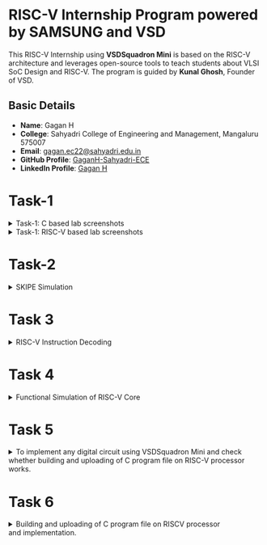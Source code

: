 # RISC-V Internship Program powered by SAMSUNG and VSD

This RISC-V Internship using **VSDSquadron Mini** is based on the RISC-V architecture and leverages open-source tools to teach students about VLSI SoC Design and RISC-V. The program is guided by **Kunal Ghosh**, Founder of VSD.

## Basic Details

- **Name**: Gagan H  
- **College**: Sahyadri College of Engineering and Management, Mangaluru 575007  
- **Email**: [gagan.ec22@sahyadri.edu.in](gagan.ec22@sahyadri.edu.in)  
- **GitHub Profile**: [GaganH-Sahyadri-ECE](https://github.com/GaganH-Sahyadri-ECE)  
- **LinkedIn Profile**: [Gagan H](https://www.linkedin.com/in/gagan-h-ba69a9328?utm_source=share&utm_campaign=share_via&utm_content=profile&utm_medium=android_app)  
# Task-1

<details>
<summary>Task-1: C based lab screenshots</summary>

Here are the screenshots for the C-based lab:

![C-Based Lab Screenshot 1](./TASK-1/c-lab-1.png)  
![C-Based Lab Screenshot 2](./TASK-1/c-lab-2.png)  
![C-Based Lab Screenshot 3](./TASK-1/c-lab-3.png)  

</details>

<details>
<summary>Task-1: RISC-V based lab screenshots</summary>

Here are the screenshots for the RISC-V based lab:

![RISC-V Based Lab Screenshot 1](./TASK-1/riscv-lab-1.png)  
![RISC-V Based Lab Screenshot 2](./TASK-1/riscv-lab-2.png)  
![RISC-V Based Lab Screenshot 3](./TASK-1/riscv-lab-3.png)  

</details>

# Task-2
<details>
<summary>SKIPE Simulation</summary>

Here are the screenshots for the SKIPE Simulation:

![SKIPE Simulation Screenshot 1](./TASK-2/skipe-sim-1.png)  
![SKIPE Simulation Screenshot 2](./TASK-2/skipe-sim-2.png)  

</details>

# Task 3
<details>
 <summary> RISC-V Instruction Decoding</summary>

Task 3 for the RISC-V Internship program, focusing on decoding RISC-V instructions. The task includes analyzing `riscv-objdump` output, identifying 15 unique instructions, and documenting their 32-bit binary instruction formats based on their respective types (R, I, S, B, U, and J).

---

## Task Objectives

1. **Understand RISC-V Instruction Types**  
   Review the RISC-V software documentation to study the following instruction formats:
   - **R-Type:** Register-register operations (e.g., ADD, SUB).
   - **I-Type:** Immediate operations (e.g., LW, JALR).
   - **S-Type:** Store instructions (e.g., SW).
   - **B-Type:** Branch instructions (e.g., BEQ, BNE).
   - **U-Type:** Upper immediate operations (e.g., LUI, AUIPC).
   - **J-Type:** Jump instructions (e.g., JAL).

2. **Identify Unique Instructions**  
   From the `riscv-objdump` output of application code, identify **15 unique instructions**.

3. **Decode Instructions**  
   For each of the identified instructions, determine the **32-bit binary instruction code** in their specific format.

---

## RISC-V Instruction Types

### 1. R-Type Format
R-type instructions perform operations between registers.
Example: `ADD` (x1 = x2 + x3)

### 2. I-Type Format
I-type instructions involve immediate values.
Example: `LW` (x4 = MEM[x5 + imm])

### 3. S-Type Format
S-type instructions are used for memory store operations.
Example: `SW` (MEM[x5 + imm] = x4)

### 4. B-Type Format
B-type instructions perform conditional branches.
Example: `BEQ` (if x6 == x7, branch to offset)

### 5. U-Type Format
U-type instructions load or modify upper immediate values.
Example: `LUI` (x1 = imm << 12)

### 6. J-Type Format
J-type instructions are used for jumps.
Example: `JAL` (x1 = PC + 4, PC = PC + offset)

---

## Instruction Decoding Table

The following table provides the 15 unique instructions, their types, and their 32-bit binary representations:

| **Instruction** | **Type**   | **Binary Pattern**               | **Explanation**                                   |
|------------------|------------|-----------------------------------|---------------------------------------------------|
| ADD              | R-Type     | `0000000 00010 00011 000 00100 0110011` | Adds values in registers x2 and x3, stores in x4. |
| SUB              | R-Type     | `0100000 00010 00011 000 00100 0110011` | Subtracts x3 from x2, stores in x4.              |
| LW               | I-Type     | `0000000 00010 00100 010 00001 0000011` | Loads a word from memory address into x1.         |
| SW               | S-Type     | `0000000 00101 00100 010 00001 0100011` | Stores word from x1 to memory at x5 + offset.    |
| BEQ              | B-Type     | `0000000 00110 00111 000 01000 1100011` | Branches if x6 equals x7.                        |
| BNE              | B-Type     | `0000000 00110 00111 001 01000 1100011` | Branches if x6 does not equal x7.               |
| JAL              | J-Type     | `0000000 00000 00101 000 00010 1101111` | Jumps to label, stores return address in x5.     |
| JALR             | I-Type     | `0000000 00001 00100 000 00000 1100111` | Jumps to address in x4 + imm, stores PC+4 in x1. |
| LUI              | U-Type     | `0000000 00000 00100 000 00000 0110111` | Loads upper immediate value to x4.              |
| AUIPC            | U-Type     | `0000000 00000 00100 000 00000 0010111` | Adds upper immediate value to PC, stores in x4. |
| NOP              | I-Type     | `0000000 00000 00000 000 00000 0000001` | No operation.                                    |
| AND              | R-Type     | `0000000 00010 00011 111 00100 0110011` | Logical AND of x2 and x3, result in x4.          |
| OR               | R-Type     | `0000000 00010 00011 110 00100 0110011` | Logical OR of x2 and x3, result in x4.           |
| XOR              | R-Type     | `0000000 00010 00011 100 00100 0110011` | Logical XOR of x2 and x3, result in x4.          |
| SLT              | R-Type     | `0000000 00010 00011 010 00100 0110011` | Sets x4 to 1 if x2 < x3.                         |

---

## Conclusion

In Task 3 of the RISC-V Internship program, the focus was on understanding and decoding various RISC-V instruction formats (R, I, S, B, U, and J). By analyzing the `riscv-objdump` output, we identified 15 unique instructions and provided their corresponding 32-bit binary representations. This task enhanced our understanding of RISC-V instruction formats and how they are encoded in machine language, helping in building a strong foundation for low-level programming and system design.

---
Here are the screenshots for the RISC-V Instruction Decoding:

![RISC-V Instruction Decoding](./TASK-3/image1.png)
![RISC-V Instruction Decoding](./TASK-3/image2.png) 
![RISC-V Instruction Decoding](./TASK-3/image3.png) 
 
 ---

## How to Run

### Steps to Analyze and Decode Instructions

1. **Setup RISC-V Toolchain**
   - Install RISC-V GCC and associated tools:
     ```bash
     sudo apt update
     sudo apt install gcc-riscv64-linux-gnu gdb-multiarch
     ```

2. **Generate `riscv-objdump` Output**
   - Compile application code to create an ELF file:
     ```bash
     riscv64-unknown-elf-gcc -o application.elf application.c
     ```
   - Generate the assembly dump:
     ```bash
     riscv64-unknown-elf-objdump -d application.elf > objdump_output.txt
     ```

3. **Decode Instructions**
   - Use the RISC-V manual to decode instructions from the dump.

---
</details>


# Task 4
<details>
 <summary> Functional Simulation of RISC-V Core</summary>
 
This project involves performing a functional simulation of a RISC-V core using a provided Verilog netlist and testbench. The task was completed as part of the RISC-V Internship Program.

### Objective
Simulate the RISC-V core using the provided Verilog netlist and testbench to verify its functionality. The simulation results are captured and visualized using waveform snapshots.
 
### Steps
# RISC-V Core Functional Simulation

This repository contains the necessary files and instructions to simulate a RISC-V core using Verilog. The simulation setup includes the RISC-V hardware description (netlist) and a testbench file for input stimuli.

## Steps to Run the Simulation

### 1. Download Files
- **Verilog Netlist**: The hardware description file for the RISC-V core (`netlist.v`).
- **Testbench**: The file (`testbench.v`) provides input stimuli and expected outputs for the simulation.

### 2. Set Up Simulation Environment

#### Install Required Tools
 Make sure the following tools are installed:
- **iverilog** for compiling Verilog code:
  ```bash
  sudo apt-get install iverilog
  ```
- **gtkwave** for waveform visualization:
  ```bash
  sudo apt-get install gtkwave
  ```
- **Prepare** Simulation Files
 Create a directory for organizing your simulation files:

  ```bash
  mkdir -/riscv_simulation
  ```
 Place netlist.v and testbench.v into this directory.
 

### 3. Load Verilog Files into the Simulator
Compile the Verilog netlist and testbench using iverilog:

  ```bash
  iverilog -o risc_v_simulation.vvp netlist.v testbench.v
  ```
This will generate the risc_v_simulation.vvp output file, which contains the compiled simulation.

### 4. Run Functional Simulation
Execute the simulation with the following command:

 ```bash
 vvp risc_v_simulation.vvp
 ```
### 5. Observe the Output
After running the simulation, you can observe the output signals generated by the RISC-V core. If you want to visualize the waveforms, use gtkwave:

 ```bash
 gtkwave output.vcd
 ```
This will open the waveform viewer for detailed signal analysis.

Here are the screenshots for the Functional Simulation of RISC-V Core:

![Functional Simulation of RISC-V Core](./TASK-4/image1.png)
![Functional Simulation of RISC-V Core](./TASK-4/image2.png) 
![Functional Simulation of RISC-V Core](./TASK-4/image3.png) 
![Functional Simulation of RISC-V Core](./TASK-4/image4.png) 
![Functional Simulation of RISC-V Core](./TASK-4/image5.png) 
 

---
</details>

# Task 5

<details>
 <summary>To implement any digital circuit using VSDSquadron Mini and check whether building and uploading of C program file on RISC-V processor works.</summary>

# 3×3 Multiplier using VSD Squadron Mini

## Overview
This project demonstrates the implementation of a **3×3 multiplier** circuit using the **VSD Squadron Mini**. A binary multiplier is a fundamental digital circuit that performs multiplication of two binary numbers. The goal of this project is to perform 3-bit multiplication and display the 6-bit result using LEDs.

### Key Features:
- Takes two 3-bit binary inputs using push buttons.
- Implements 3×3 binary multiplication logic in software.
- Displays the 6-bit multiplication result on LEDs.
- Uses the **RISC-V** processor to control the logic operations.
- Provides hands-on experience with arithmetic operations in digital logic.

## Components Required
- **VSD Squadron Mini**
- **Push buttons** (6 input buttons for two 3-bit numbers)
- **6 LEDs** (to display the output)
- **Breadboard**
- **Jumper wires**
- **VS Code** (for software development)
- **PlatformIO** (multi-framework professional IDE)

## Hardware Connections
- **Inputs**: Six push-button inputs are connected to the GPIO Pins of **VSD Squadron Mini** (3 for operand A, 3 for operand B).
- **Output**: Six LEDs are connected to GPIO pins to display the multiplication result.
- **Wiring**: GPIO pins are configured according to the reference manual for correct operation.

## Working and Block Diagram
![To implement any digital circuit using VSDSquadron Mini and check whether building and uploading of C program file on RISCV processor works.](./TASK-5/image1.png) 

### Physical Circuit:
- Two sets of 3-bit binary numbers are given as inputs via push buttons.
- The selection logic reads the values of both numbers and computes the multiplication.
- The 6-bit result is displayed on LEDs.

### Multiplication Logic:
1. **Binary Multiplication Process:**
   - The two 3-bit numbers (A and B) are multiplied to produce a 6-bit result.
   - Example: If **A = 101 (5 in decimal)** and **B = 011 (3 in decimal)**, then **A × B = 1111 (15 in decimal)**.
   
2. **Bitwise Multiplication & Addition:**
   - Each bit of B is multiplied with all bits of A.
   - The results are shifted and added to generate the final 6-bit output.

3. **Output Representation:**
   - The final 6-bit product is displayed on LEDs.
   - LSB (Least Significant Bit) represents the smallest value, and MSB (Most Significant Bit) represents the highest.



</details>

# Task 6

<details>
 <summary> Building and uploading of C program file on RISCV processor and implementation.</summary>


## Truth Table for 3×3 Multiplier

| A2 | A1 | A0 | B2 | B1 | B0 | Output (P5 P4 P3 P2 P1 P0) |
|----|----|----|----|----|----|----------------------------|
|  0 |  0 |  0 |  0 |  0 |  0 | 000000 |
|  0 |  0 |  1 |  0 |  0 |  1 | 000001 |
|  0 |  1 |  0 |  0 |  1 |  0 | 000010 |
|  0 |  1 |  1 |  0 |  1 |  1 | 000111 |
|  1 |  0 |  0 |  1 |  0 |  0 | 010000 |
|  1 |  0 |  1 |  1 |  0 |  1 | 010101 |
|  1 |  1 |  0 |  1 |  1 |  0 | 011100 |
|  1 |  1 |  1 |  1 |  1 |  1 | 111001 |


## Program
```
#include <stdio.h>
#include <debug.h>
#include <ch32v00x.h>

void GPIO_Config(void)
{
    GPIO_InitTypeDef GPIO_InitStructure = {0}; // Structure variable for GPIO config
    RCC_APB2PeriphClockCmd(RCC_APB2Periph_GPIOD, ENABLE); // Enable Port D clock
    RCC_APB2PeriphClockCmd(RCC_APB2Periph_GPIOC, ENABLE); // Enable Port C clock
	
    // 3-bit inputs (A, B) and Reset Button
    GPIO_InitStructure.GPIO_Pin = GPIO_Pin_0 | GPIO_Pin_1 | GPIO_Pin_2;
    GPIO_InitStructure.GPIO_Mode = GPIO_Mode_IPU; 
    GPIO_Init(GPIOC, &GPIO_InitStructure);
    
    // 4 output bits from Port C (bit 0-3)
    GPIO_InitStructure.GPIO_Pin = GPIO_Pin_3 | GPIO_Pin_4 | GPIO_Pin_5 | GPIO_Pin_6;
    GPIO_InitStructure.GPIO_Mode = GPIO_Mode_Out_PP; 
    GPIO_InitStructure.GPIO_Speed = GPIO_Speed_50MHz;
    GPIO_Init(GPIOC, &GPIO_InitStructure);
    
    // 2 output bits from Port D (bit 4-5)
    GPIO_InitStructure.GPIO_Pin = GPIO_Pin_2 | GPIO_Pin_3;
    GPIO_InitStructure.GPIO_Mode = GPIO_Mode_Out_PP; 
    GPIO_InitStructure.GPIO_Speed = GPIO_Speed_50MHz;
    GPIO_Init(GPIOD, &GPIO_InitStructure);
}

int main()
{
    uint8_t a = 0;
    uint8_t b = 0;
    
    NVIC_PriorityGroupConfig(NVIC_PriorityGroup_1);
    SystemCoreClockUpdate();
    Delay_Init();
    GPIO_Config();

    while (1)
    {
        uint8_t curStateA = SET, prevStateA = SET;
        uint8_t curStateB = SET, prevStateB = SET;
        
        curStateA = GPIO_ReadInputDataBit(GPIOC, GPIO_Pin_0);
        curStateB = GPIO_ReadInputDataBit(GPIOC, GPIO_Pin_1);

        // Reset logic
        if (GPIO_ReadInputDataBit(GPIOC, GPIO_Pin_2) == RESET)
        {
            Delay_Ms(30);
            while (GPIO_ReadInputDataBit(GPIOC, GPIO_Pin_2) == RESET);
            a = 0;
            b = 0;
        }
        
        // Increment a on button press
        if (curStateA != prevStateA && curStateA == RESET)
        {
            Delay_Ms(30);
            curStateA = GPIO_ReadInputDataBit(GPIOC, GPIO_Pin_0);
            if (curStateA == RESET)
            {
                a = (a + 1) % 8; // Ensure it stays within 3 bits (0-7)
                while (GPIO_ReadInputDataBit(GPIOC, GPIO_Pin_0) == RESET);
            }
        }
        
        // Increment b on button press
        if (curStateB != prevStateB && curStateB == RESET)
        {
            Delay_Ms(30);
            curStateB = GPIO_ReadInputDataBit(GPIOC, GPIO_Pin_1);
            if (curStateB == RESET)
            {
                b = (b + 1) % 8; // Ensure it stays within 3 bits (0-7)
                while (GPIO_ReadInputDataBit(GPIOC, GPIO_Pin_1) == RESET);
            }
        }

        // Compute 3x3 multiplication result (max value = 49, fits in 6 bits)
        uint8_t mul = a * b;

        // Output result to LEDs
        GPIO_WriteBit(GPIOC, GPIO_Pin_3, (mul & 1) ? SET : RESET);
        GPIO_WriteBit(GPIOC, GPIO_Pin_4, (mul & 2) ? SET : RESET);
        GPIO_WriteBit(GPIOC, GPIO_Pin_5, (mul & 4) ? SET : RESET);
        GPIO_WriteBit(GPIOC, GPIO_Pin_6, (mul & 8) ? SET : RESET);
        GPIO_WriteBit(GPIOD, GPIO_Pin_2, (mul & 16) ? SET : RESET);
        GPIO_WriteBit(GPIOD, GPIO_Pin_3, (mul & 32) ? SET : RESET);

        Delay_Ms(100);
    }
}
```
</details>




